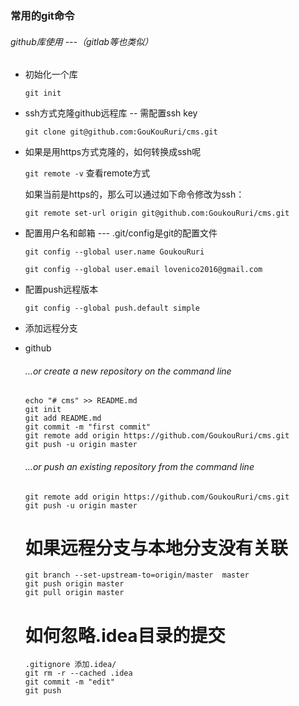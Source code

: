 ### 常用的git命令

###### github库使用 ---（gitlab等也类似）
- 初始化一个库

  ``git init``
- ssh方式克隆github远程库 -- 需配置ssh key

  ```git clone git@github.com:GouKouRuri/cms.git```

- 如果是用https方式克隆的，如何转换成ssh呢

  ```git remote -v```   查看remote方式
  
  如果当前是https的，那么可以通过如下命令修改为ssh：
  
  ```git remote set-url origin git@github.com:GoukouRuri/cms.git```
- 配置用户名和邮箱 --- .git/config是git的配置文件

  ```git config --global user.name GoukouRuri```
  
  ```git config --global user.email lovenico2016@gmail.com```
  
- 配置push远程版本

  ```git config --global push.default simple```
  
- 添加远程分支
    
  
- github

  ###### …or create a new repository on the command line
  
  ```
  echo "# cms" >> README.md
  git init
  git add README.md
  git commit -m "first commit"
  git remote add origin https://github.com/GoukouRuri/cms.git
  git push -u origin master
  ```
  
  ###### …or push an existing repository from the command line
  
  ```
  git remote add origin https://github.com/GoukouRuri/cms.git
  git push -u origin master
  
  ```
  
  # 如果远程分支与本地分支没有关联
  ```
  git branch --set-upstream-to=origin/master  master
  git push origin master
  git pull origin master
  ```
  
  # 如何忽略.idea目录的提交
  ```
  .gitignore 添加.idea/
  git rm -r --cached .idea
  git commit -m "edit"
  git push
  ```
  



